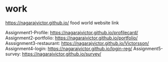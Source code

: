 # work

 https://nagarajvictor.github.io/   food world website link
 
 Assignment1-Profile:  https://nagarajvictor.github.io/profilecard/
Assignment2-portfolio: https://nagarajvictor.github.io/portfolio/
Asssignment3-restaurant: https://nagarajvictor.github.io/Victorsson/
Assignment4-login: https://nagarajvictor.github.io/login-reg/
Assignment5-survey: https://nagarajvictor.github.io/survey/

